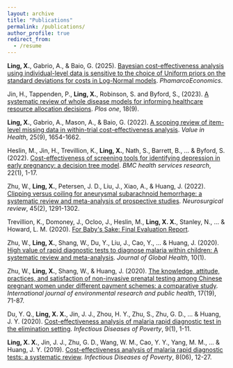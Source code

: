 ```yaml
---
layout: archive
title: "Publications"
permalink: /publications/
author_profile: true
redirect_from:
  - /resume
---
```


**Ling, X.**, Gabrio, A., & Baio, G. (2025). [Bayesian cost-effectiveness analysis using individual-level data is sensitive to the choice of Uniform priors on the standard deviations for costs in Log-Normal models](https://link.springer.com/article/10.1007/s40273-025-01511-1?utm_source=rct_congratemailt&utm_medium=email&utm_campaign=oa_20250812&utm_content=10.1007%2Fs40273-025-01511-1). *PhamarcoEconomics*. 

Jin, H., Tappenden, P., **Ling, X.**, Robinson, S. and Byford, S., (2023). [A systematic review of whole disease models for informing healthcare resource allocation decisions](https://journals.plos.org/plosone/article?id=10.1371/journal.pone.0291366). *Plos one*, 18(9).

**Ling, X.**, Gabrio, A., Mason, A., & Baio, G. (2022). [A scoping review of item-level missing data in within-trial cost-effectiveness analysis](https://www.sciencedirect.com/science/article/pii/S1098301522001115). *Value in Health*, 25(9), 1654-1662.

Heslin, M., Jin, H., Trevillion, K., **Ling, X.**, Nath, S., Barrett, B., ... & Byford, S. (2022). [Cost-effectiveness of screening tools for identifying depression in early pregnancy: a decision tree model](https://link.springer.com/article/10.1186/s12913-022-08115-x). *BMC health services research*, 22(1), 1-17.

Zhu, W., **Ling, X.**, Petersen, J. D., Liu, J., Xiao, A., & Huang, J. (2022). [Clipping versus coiling for aneurysmal subarachnoid hemorrhage: a systematic review and meta-analysis of prospective studies](https://link.springer.com/article/10.1007/s10143-021-01704-0). *Neurosurgical review*, 45(2), 1291-1302.

Trevillion, K., Domoney, J., Ocloo, J., Heslin, M., **Ling, X. X.**, Stanley, N., ... & Howard, L. M. (2020). [For Baby's Sake: Final Evaluation Report](https://clok.uclan.ac.uk/33610/?template=default_internal).

Zhu, W., **Ling, X.**, Shang, W., Du, Y., Liu, J., Cao, Y., ... & Huang, J. (2020). [High value of rapid diagnostic tests to diagnose malaria within children: A systematic review and meta-analysis](https://pmc.ncbi.nlm.nih.gov/articles/PMC7182354/). *Journal of Global Health*, 10(1).

Zhu, W., **Ling, X.**, Shang, W., & Huang, J. (2020). [The knowledge, attitude, practices, and satisfaction of non-invasive prenatal testing among Chinese pregnant women under different payment schemes: a comparative study](https://www.mdpi.com/1660-4601/17/19/7187). *International journal of environmental research and public health*, 17(19), 71-87.

Du, Y. Q., **Ling, X. X.**, Jin, J. J., Zhou, H. Y., Zhu, S., Zhu, G. D., ... & Huang, J. Y. (2020). [Cost-effectiveness analysis of malaria rapid diagnostic test in the elimination setting](https://link.springer.com/article/10.1186/s40249-020-00745-9). *Infectious Diseases of Poverty*, 9(1), 1-11.

**Ling, X. X.**, Jin, J. J., Zhu, G. D., Wang, W. M., Cao, Y. Y., Yang, M. M., ... & Huang, J. Y. (2019). [Cost-effectiveness analysis of malaria rapid diagnostic tests: a systematic review](https://mednexus.org/doi/full/10.1186/s40249-019-0615-8). *Infectious Diseases of Poverty*, 8(06), 12-27.




